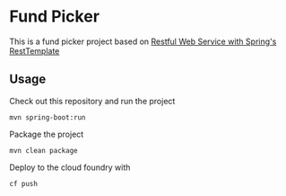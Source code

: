 # Fund Picker

This is a fund picker project based on [Restful Web Service with Spring's RestTemplate](https://spring.io/guides/gs/consuming-rest/)

## Usage

Check out this repository and run the project
```
mvn spring-boot:run
```
Package the project
```
mvn clean package
```
Deploy to the cloud foundry with
```
cf push
```
